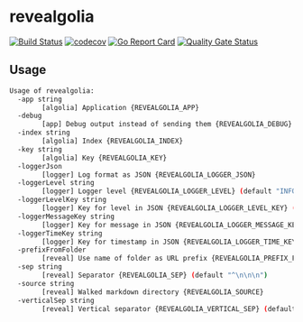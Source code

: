 # revealgolia

[![Build Status](https://travis-ci.com/ViBiOh/revealgolia.svg?branch=master)](https://travis-ci.com/ViBiOh/revealgolia)
[![codecov](https://codecov.io/gh/ViBiOh/revealgolia/branch/master/graph/badge.svg)](https://codecov.io/gh/ViBiOh/revealgolia)
[![Go Report Card](https://goreportcard.com/badge/github.com/ViBiOh/revealgolia)](https://goreportcard.com/report/github.com/ViBiOh/revealgolia)
[![Quality Gate Status](https://sonarcloud.io/api/project_badges/measure?project=ViBiOh_revealgolia&metric=alert_status)](https://sonarcloud.io/dashboard?id=ViBiOh_revealgolia)

## Usage

```bash
Usage of revealgolia:
  -app string
        [algolia] Application {REVEALGOLIA_APP}
  -debug
        [app] Debug output instead of sending them {REVEALGOLIA_DEBUG}
  -index string
        [algolia] Index {REVEALGOLIA_INDEX}
  -key string
        [algolia] Key {REVEALGOLIA_KEY}
  -loggerJson
        [logger] Log format as JSON {REVEALGOLIA_LOGGER_JSON}
  -loggerLevel string
        [logger] Logger level {REVEALGOLIA_LOGGER_LEVEL} (default "INFO")
  -loggerLevelKey string
        [logger] Key for level in JSON {REVEALGOLIA_LOGGER_LEVEL_KEY} (default "level")
  -loggerMessageKey string
        [logger] Key for message in JSON {REVEALGOLIA_LOGGER_MESSAGE_KEY} (default "message")
  -loggerTimeKey string
        [logger] Key for timestamp in JSON {REVEALGOLIA_LOGGER_TIME_KEY} (default "time")
  -prefixFromFolder
        [reveal] Use name of folder as URL prefix {REVEALGOLIA_PREFIX_FROM_FOLDER}
  -sep string
        [reveal] Separator {REVEALGOLIA_SEP} (default "^\n\n\n")
  -source string
        [reveal] Walked markdown directory {REVEALGOLIA_SOURCE}
  -verticalSep string
        [reveal] Vertical separator {REVEALGOLIA_VERTICAL_SEP} (default "^\n\n")
```
